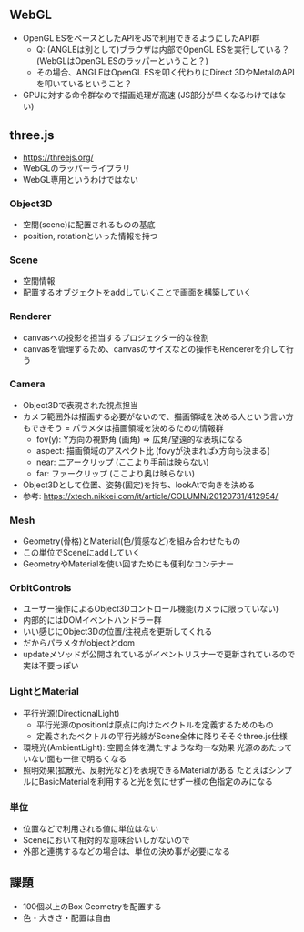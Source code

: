 ## WebGL
- OpenGL ESをベースとしたAPIをJSで利用できるようにしたAPI群
  - Q: (ANGLEは別として)ブラウザは内部でOpenGL ESを実行している？ (WebGLはOpenGL ESのラッパーということ？)
  - その場合、ANGLEはOpenGL ESを叩く代わりにDirect 3DやMetalのAPIを叩いているということ？
- GPUに対する命令群なので描画処理が高速 (JS部分が早くなるわけではない)

## three.js
- https://threejs.org/
- WebGLのラッパーライブラリ
- WebGL専用というわけではない

### Object3D
- 空間(scene)に配置されるものの基底
- position, rotationといった情報を持つ

### Scene
- 空間情報
- 配置するオブジェクトをaddしていくことで画面を構築していく

### Renderer
- canvasへの投影を担当するプロジェクター的な役割
- canvasを管理するため、canvasのサイズなどの操作もRendererを介して行う

### Camera
- Object3Dで表現された視点担当
- カメラ範囲外は描画する必要がないので、描画領域を決める人という言い方もできそう
  = パラメタは描画領域を決めるための情報群
  - fov(y): Y方向の視野角 (画角) => 広角/望遠的な表現になる
  - aspect: 描画領域のアスペクト比 (fovyが決まればx方向も決まる)
  - near: ニアークリップ (ここより手前は映らない)
  - far: ファークリップ (ここより奥は映らない)
- Object3Dとして位置、姿勢(固定)を持ち、lookAtで向きを決める
- 参考: https://xtech.nikkei.com/it/article/COLUMN/20120731/412954/

### Mesh
- Geometry(骨格)とMaterial(色/質感など)を組み合わせたもの
- この単位でSceneにaddしていく
- GeometryやMaterialを使い回すためにも便利なコンテナー

### OrbitControls
- ユーザー操作によるObject3Dコントロール機能(カメラに限っていない)
- 内部的にはDOMイベントハンドラー群
- いい感じにObject3Dの位置/注視点を更新してくれる
- だからパラメタがobjectとdom
- updateメソッドが公開されているがイベントリスナーで更新されているので実は不要っぽい

### LightとMaterial
- 平行光源(DirectionalLight)
  - 平行光源のpositionは原点に向けたベクトルを定義するためのもの
  - 定義されたベクトルの平行光線がScene全体に降りそそぐthree.js仕様
- 環境光(AmbientLight): 空間全体を満たすような均一な効果
  光源のあたっていない面も一律で明るくなる
- 照明効果(拡散光、反射光など)を表現できるMaterialがある
  たとえばシンプルにBasicMaterialを利用すると光を気にせず一様の色指定のみになる

### 単位
- 位置などで利用される値に単位はない
- Sceneにおいて相対的な意味合いしかないので
- 外部と連携するなどの場合は、単位の決め事が必要になる

## 課題
- 100個以上のBox Geometryを配置する
- 色・大きさ・配置は自由
